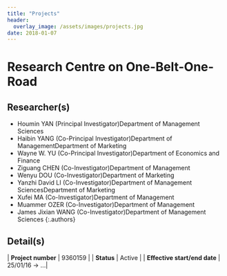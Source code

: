 ```yaml
---
title: "Projects"
header:
  overlay_image: /assets/images/projects.jpg
date: 2018-01-07
---
```


# Research Centre on One-Belt-One-Road

## Researcher(s)

- Houmin YAN (Principal Investigator)Department of Management Sciences
- Haibin YANG (Co-Principal Investigator)Department of ManagementDepartment of Marketing
- Wayne W. YU (Co-Principal Investigator)Department of Economics and Finance
- Ziguang CHEN (Co-Investigator)Department of Management
- Wenyu DOU (Co-Investigator)Department of Marketing
- Yanzhi David LI (Co-Investigator)Department of Management SciencesDepartment of Marketing
- Xufei MA (Co-Investigator)Department of Management
- Muammer OZER (Co-Investigator)Department of Management
- James Jixian WANG (Co-Investigator)Department of Management Sciences
{:.authors}

## Detail(s)

| <strong>Project number</strong>           | 9360159        |
| <strong>Status</strong>                   | Active         |
| <strong>Effective start/end date</strong> | 25/01/16 -> ...|
